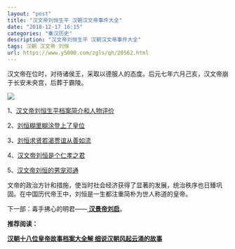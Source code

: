 ```yaml
---
layout: "post"
title: "汉文帝刘恒生平 汉朝汉文帝事件大全"
date: "2018-12-17 16:15"
categories: "秦汉历史"
description: "汉文帝刘恒生平 汉朝汉文帝事件大全"
tags: 汉朝 汉文帝 刘恒
url: https://www.y5000.com/zgls/qh/20562.html
---
```






汉文帝在位时，对待诸侯王，采取以德服人的态度。后元七年六月己亥，汉文帝崩于长安未央宫，后葬于霸陵。

![](https://img.y5000.com/uploads/allimg/170428/8-1F42Q44G1Y4.jpg)

1、[汉文帝刘恒生平档案简介和人物评价](https://www.y5000.com/zgls/qh/20174.html)

2、[刘恒糊里糊涂登上了皇位](https://www.y5000.com/zgls/qh/20176.html)

3、[刘恒求贤若渴贾谊从善如流](https://www.y5000.com/zgls/qh/20177.html)

4、[汉文帝刘恒是个仁孝之君](https://www.y5000.com/zgls/qh/20560.html)

5、[汉文帝刘恒的男宠邓通](https://www.y5000.com/zgls/qh/20561.html)

文帝的政治方针和措施，使当时社会经济获得了显著的发展，统治秩序也日臻巩固。在中国历代帝王中，刘恒是一生都注重简朴为世人称道的皇帝。

下一部：毒手拂心的明君——[ **汉景帝刘启**](https://www.y5000.com/zgls/qh/20571.html)。

**推荐阅读：**

[**汉朝十八位皇帝故事档案大全解 细说汉朝风起云涌的故事**](https://www.y5000.com/zgls/qh/21041.html)

